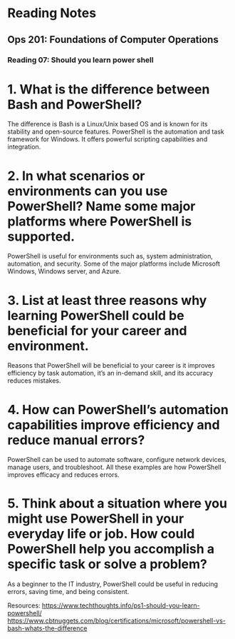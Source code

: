 # Reading Notes

## Ops 201: Foundations of Computer Operations

### Reading 07: Should you learn power shell

# 1.	What is the difference between Bash and PowerShell?
The difference is Bash is a Linux/Unix based OS and is known for its stability and open-source features. PowerShell is the automation and task framework for Windows. It offers powerful scripting capabilities and integration.

# 2.	In what scenarios or environments can you use PowerShell? Name some major platforms where PowerShell is supported.
PowerShell is useful for environments such as, system administration, automation, and security. Some of the major platforms include Microsoft Windows, Windows server, and Azure.

# 3.	List at least three reasons why learning PowerShell could be beneficial for your career and environment.
Reasons that PowerShell will be beneficial to your career is it improves efficiency by task automation, it’s an in-demand skill, and its accuracy reduces mistakes. 

# 4.	How can PowerShell’s automation capabilities improve efficiency and reduce manual errors?
PowerShell can be used to automate software, configure network devices, manage users, and troubleshoot. All these examples are how PowerShell improves efficacy and reduces errors.

# 5.	Think about a situation where you might use PowerShell in your everyday life or job. How could PowerShell help you accomplish a specific task or solve a problem?
As a beginner to the IT industry, PowerShell could be useful in reducing errors, saving time, and being consistent.

Resources: https://www.techthoughts.info/ps1-should-you-learn-powershell/ 
https://www.cbtnuggets.com/blog/certifications/microsoft/powershell-vs-bash-whats-the-difference


